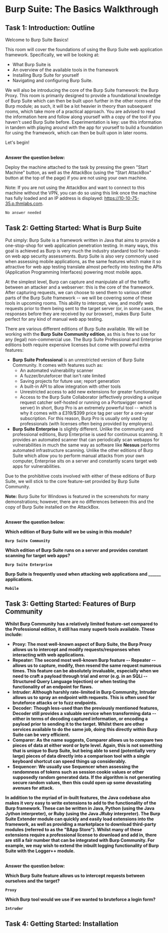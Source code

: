 <h1>Burp Suite: The Basics Walkthrough</h1>

<h2>Task 1: Introduction: Outline</h2>

Welcome to Burp Suite Basics!

This room will cover the foundations of using the Burp Suite web application framework.
Specifically, we will be looking at:

- What Burp Suite is
- An overview of the available tools in the framework
- Installing Burp Suite for yourself
- Navigating and configuring Burp Suite.

We will also be introducing the core of the Burp Suite framework: the Burp Proxy. This room is primarily designed to provide a foundational knowledge of Burp Suite which can then be built upon further in the other rooms of the Burp module; as such, it will be a lot heavier in theory than subsequent rooms, which take more of a practical approach. You are advised to read the information here and follow along yourself with a copy of the tool if you haven't used Burp Suite before. Experimentation is key: use this information in tandem with playing around with the app for yourself to build a foundation for using the framework, which can then be built upon in later rooms.

Let's begin!
<br />
<br />

<b>Answer the question below:</b>

Deploy the machine attached to the task by pressing the green "Start Machine" button, as well as the AttackBox (using the "Start AttackBox" button at the top of the page) if you are not using your own machine.

Note: If you are not using the AttackBox and want to connect to this machine without the VPN, you can do so using this link once the machine has fully loaded and an IP address is displayed: https://10-10-75-35.p.thmlabs.com.

    No answer needed

<h2>Task 2: Getting Started: What is Burp Suite</h2>

</p>

Put simply: Burp Suite is a framework written in Java that aims to provide a one-stop-shop for web application penetration testing. In many ways, this goal is achieved as Burp is very much the industry standard tool for hands-on web app security assessments. Burp Suite is also very commonly used when assessing mobile applications, as the same features which make it so attractive for web app testing translate almost perfectly into testing the APIs (Application Programming Interfaces) powering most mobile apps.

At the simplest level, Burp can capture and manipulate all of the traffic between an attacker and a webserver: this is the core of the framework. After capturing requests, we can choose to send them to various other parts of the Burp Suite framework -- we will be covering some of these tools in upcoming rooms. This ability to intercept, view, and modify web requests prior to them being sent to the target server (or, in some cases, the responses before they are received by our browser), makes Burp Suite perfect for any kind of manual web app testing.

There are various different editions of Burp Suite available. We will be working with the <b>Burp Suite Community edition</b>, as this is free to use for any (legal) non-commercial use. The Burp Suite Professional and Enterprise editions both require expensive licenses but come with powerful extra features:

- <b>Burp Suite Professional</b> is an unrestricted version of Burp Suite Community. It comes with features such as:
    - An automated vulnerability scanner
    - A fuzzer/bruteforcer that isn't rate limited
    - Saving projects for future use; report generation
    - A built-in API to allow integration with other tools
    - Unrestricted access to add new extensions for greater functionality
    - Access to the Burp Suite Collaborator (effectively providing a unique request catcher self-hosted or running on a Portswigger owned server)
In short, Burp Pro is an extremely powerful tool -- which is why it comes with a £319/$399 price tag per user for a one-year subscription. For this reason, Burp Pro is usually only used by professionals (with licenses often being provided by employers).
- <b>Burp Suite Enterprise</b> is slightly different. Unlike the community and professional editions, Burp Enterprise is used for continuous scanning. It provides an automated scanner that can periodically scan webapps for vulnerabilities in much the same way as software like <b>Nessus</b> performs  automated infrastructure scanning. Unlike the other editions of Burp Suite which allow you to perform manual attacks from your own computer, Enterprise sits on a server and constantly scans target web apps for vulnerabilities.

Due to the prohibitive costs involved with either of these editions of Burp Suite, we will stick to the core feature-set provided by Burp Suite Community.

<b>Note:</b> Burp Suite for Windows is featured in the screenshots for many demonstrations; however, there are no differences between this and the copy of Burp Suite installed on the AttackBox.
<br />
<br />

<b>Answer the question below:</b>
    
<b>Which edition of Burp Suite will we be using in this module?<b>
    
    Burp Suite Community
    
<b>Which edition of Burp Suite runs on a server and provides constant scanning for target web apps?<b>
    
    Burp Suite Enterprise
    
<b>Burp Suite is frequently used when attacking web applications and ______ applications.<b>
    
    Mobile
    
<h2>Task 3: Getting Started: Features of Burp Community</h2>

</p>
    
Whilst Burp Community has a relatively limited feature-set compared to the Professional edition, it still has many superb tools available. These include:   

- <b>Proxy:</b> The most well-known aspect of Burp Suite, the Burp Proxy allows us to intercept and modify requests/responses when interacting with web applications.
- <b>Repeater:</b> The second most well-known Burp feature -- Repeater -- allows us to capture, modify, then resend the same request numerous times. This feature can be absolutely invaluable, especially when we need to craft a payload through trial and error (e.g. in an SQLi -- Structured Query Language Injection) or when testing the functionality of an endpoint for flaws.
- <b>Intruder:</b> Although harshly rate-limited in Burp Community, Intruder allows us to spray an endpoint with requests. This is often used for bruteforce attacks or to fuzz endpoints.
- <b>Decoder:</b> Though less-used than the previously mentioned features, Decoder still provides a valuable service when transforming data -- either in terms of decoding captured information, or encoding a payload prior to sending it to the target. Whilst there are other services available to do the same job, doing this directly within Burp Suite can be very efficient.
- <b>Comparer:</b> As the name suggests, Comparer allows us to compare two pieces of data at either word or byte level. Again, this is not something that is unique to Burp Suite, but being able to send (potentially very large) pieces of data directly into a comparison tool with a single keyboard shortcut can speed things up considerably.
- <b>Sequencer:</b> We usually use Sequencer when assessing the randomness of tokens such as session cookie values or other supposedly random generated data. If the algorithm is not generating secure random values, then this could open up some devastating avenues for attack.

In addition to the myriad of in-built features, the Java codebase also makes it very easy to write extensions to add to the functionality of the Burp framework. These can be written in Java, Python (using the Java Jython interpreter), or Ruby (using the Java JRuby interpreter). The Burp Suite Extender module can quickly and easily load extensions into the framework, as well as providing a marketplace to download third-party modules (referred to as the "BApp Store"). Whilst many of these extensions require a professional license to download and add in, there are still a fair number that can be integrated with Burp Community. For example, we may wish to extend the inbuilt logging functionality of Burp Suite with the Logger++ module.
<br />
<br />

<b>Answer the question below:</b>
    
<b>Which Burp Suite feature allows us to intercept requests between ourselves and the target?</b>
    
    Proxy
    
<b>Which Burp tool would we use if we wanted to bruteforce a login form?</b>
    
    Intruder
    
<h2>Task 4: Getting Started: Installation</h2>

</p>
    
